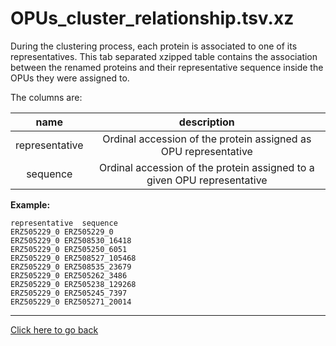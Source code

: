 # OPUs_cluster_relationship.tsv.xz

During the clustering process, each protein is associated to one of its
representatives. This tab separated xzipped table contains the association
between the renamed proteins and their representative sequence inside the
OPUs they were assigned to.

The columns are:

| **name** | **description** |
| :---: | :---: |
| representative | Ordinal accession of the protein assigned as OPU representative |
| sequence | Ordinal accession of the protein assigned to a given OPU representative |

**Example:**

```
representative	sequence
ERZ505229_0	ERZ505229_0
ERZ505229_0	ERZ508530_16418
ERZ505229_0	ERZ505250_6051
ERZ505229_0	ERZ508527_105468
ERZ505229_0	ERZ508535_23679
ERZ505229_0	ERZ505262_3486
ERZ505229_0	ERZ505238_129268
ERZ505229_0	ERZ505245_7397
ERZ505229_0	ERZ505271_20014
```

---

[Click here to go back](../README.md)

